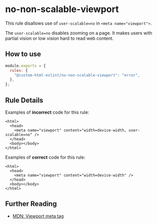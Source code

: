 # no-non-scalable-viewport

This rule disallows use of `user-scalable=no` in `<meta name="viewport">`.

The `user-scalable=no` disables zooming on a page. It makes users with partial vision or low vision hard to read web content.

## How to use

```js,.eslintrc.js
module.exports = {
  rules: {
    "@custom-html-eslint/no-non-scalable-viewport": "error",
  },
};
```

## Rule Details

Examples of **incorrect** code for this rule:

```html,incorrect
<html>
  <head>
    <meta name="viewport" content="width=device-width, user-scalable=no" />
  </head>
  <body></body>
</html>
```

Examples of **correct** code for this rule:

```html,correct
<html>
  <head>
    <meta name="viewport" content="width=device-width" />
  </head>
  <body></body>
</html>
```

## Further Reading

- [MDN: Viewport meta tag](https://developer.mozilla.org/en-US/docs/Web/HTML/Viewport_meta_tag)
